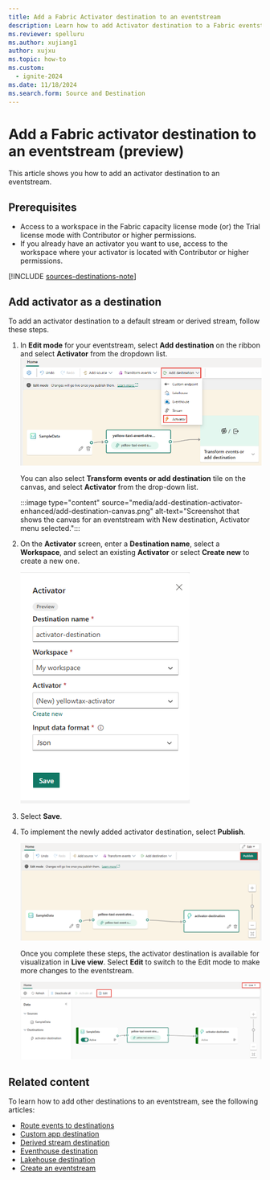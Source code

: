 ```yaml
---
title: Add a Fabric Activator destination to an eventstream
description: Learn how to add Activator destination to a Fabric eventstream. This feature is currently in preview.
ms.reviewer: spelluru
ms.author: xujiang1
author: xujxu
ms.topic: how-to
ms.custom:
  - ignite-2024
ms.date: 11/18/2024
ms.search.form: Source and Destination
---
```


# Add a Fabric activator destination to an eventstream (preview)

This article shows you how to add an activator destination to an eventstream.

## Prerequisites

- Access to a workspace in the Fabric capacity license mode (or) the Trial license mode with Contributor or higher permissions. 
- If you already have an activator you want to use, access to the workspace where your activator is located with Contributor or higher permissions.

[!INCLUDE [sources-destinations-note](./includes/sources-destinations-note.md)]

## Add activator as a destination

To add an activator destination to a default stream or derived stream, follow these steps.

1. In **Edit mode** for your eventstream, select **Add destination** on the ribbon and select **Activator** from the dropdown list.
   ![A screenshot of the Add destination dropdown list with Activator highlighted.](media/add-destination-activator-enhanced/add-destination.png)

    You can also select **Transform events or add destination** tile on the canvas, and select **Activator** from the drop-down list. 

    :::image type="content" source="media/add-destination-activator-enhanced/add-destination-canvas.png" alt-text="Screenshot that shows the canvas for an eventstream with New destination, Activator menu selected.":::
1. On the **Activator** screen, enter a **Destination name**, select a **Workspace**, and select an existing **Activator** or select **Create new** to create a new one.

   ![A screenshot of the Activator screen.](media/add-destination-activator-enhanced/activator-screen.png)
1. Select **Save**.
1. To implement the newly added activator destination, select **Publish**.

   ![A screenshot of the stream and Activator destination in Edit mode with the Publish button highlighted.](media/add-destination-activator-enhanced/edit-mode.png)

    Once you complete these steps, the activator destination is available for visualization in **Live view**. Select **Edit** to switch to the Edit mode to make more changes to the eventstream.

    ![A screenshot of the Activator destination available for visualization in Live view.](media/add-destination-activator-enhanced/live-view.png)


## Related content 

To learn how to add other destinations to an eventstream, see the following articles: 

- [Route events to destinations](add-manage-eventstream-destinations.md)
- [Custom app destination](add-destination-custom-app.md)
- [Derived stream destination](add-destination-derived-stream.md)
- [Eventhouse destination](add-destination-kql-database.md)
- [Lakehouse destination](add-destination-lakehouse.md)
- [Create an eventstream](create-manage-an-eventstream.md)

